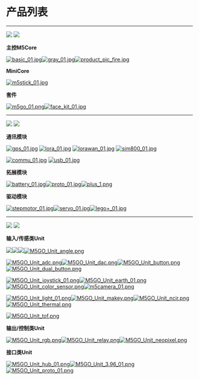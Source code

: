# 产品列表

***

<img src='assets/img/product_pics/1.jpg'> <img src='assets/img/product_pics/cores.png'>

**主控M5Core**

[![basic_01.jpg](https://i.loli.net/2018/12/13/5c121478df534.jpg)](zh_CN/product_documents/m5stack-core/m5core_basic)[![gray_01.jpg](https://i.loli.net/2018/12/13/5c1214ef29949.jpg)](zh_CN/product_documents/m5stack-core/m5core_gray)[![product_pic_fire.jpg](https://i.loli.net/2018/12/13/5c121562a65be.jpg)](zh_CN/product_documents/m5stack-core/m5core_fire)

**MiniCore**

[![m5stick_01.jpg](https://i.loli.net/2018/12/13/5c12158935965.jpg)](zh_CN/product_documents/m5stack-core/minicore_stick)

<!-- [M5Stick]() -->

**套件**

[![m5go_01.png](https://i.loli.net/2018/12/13/5c12159c9c2aa.png)](zh_CN/product_documents/m5stack-core/m5go_iot_starter_kit)[![face_kit_01.jpg](https://i.loli.net/2018/12/13/5c1215b26d803.jpg)](zh_CN/product_documents/m5stack-core/face_kit)

<!-- |[M5GO Starter Kit]()|[FACES Kit]()| -->

***

<img src='assets/img/product_pics/2.jpg'> <img src='assets/img/product_pics/module.png'>

**通讯模块**

[![gps_01.jpg](https://i.loli.net/2018/12/13/5c12160039059.jpg)](zh_CN/product_documents/modules/module_gps) [![lora_01.jpg](https://i.loli.net/2018/12/13/5c12161755792.jpg)](zh_CN/product_documents/modules/module_lora) [![lorawan_01.jpg](https://i.loli.net/2018/12/13/5c1216c437a6c.jpg)](zh_CN/product_documents/modules/module_lora) [![sim800_01.jpg](https://i.loli.net/2018/12/13/5c12165b1bc66.jpg)](zh_CN/product_documents/modules/module_sim800)

[![commu_01.jpg](https://i.loli.net/2018/12/13/5c121675145ca.jpg)](zh_CN/product_documents/modules/module_commu) [![usb_01.jpg](https://i.loli.net/2018/12/13/5c1216928954a.jpg)](zh_CN/product_documents/modules/module_usb)

<!-- |[GPS]()|[LORA]()|[SIM800/GPRS/GSM]()|[COMMU]()| -->

**拓展模块**

[![battery_01.jpg](https://i.loli.net/2018/12/13/5c121754d1485.jpg)](zh_CN/product_documents/modules/module_battery)[![proto_01.jpg](https://i.loli.net/2018/12/13/5c12175690f25.jpg)](zh_CN/product_documents/modules/module_proto)[![plus_1.png](https://i.loli.net/2018/12/13/5c121789cd9f9.png)](zh_CN/product_documents/modules/module_plus)

<!-- |[BATTERY]()|[PROTO]()| -->

**驱动模块**

[![stepmotor_01.jpg](https://i.loli.net/2018/12/13/5c1217aa25a91.jpg)](zh_CN/product_documents/modules/module_stepmotor)[![servo_01.jpg](https://i.loli.net/2018/12/13/5c1217abb1cd9.jpg)](zh_CN/product_documents/modules/module_servo)[![lego+_01.jpg](https://i.loli.net/2018/12/13/5c1217c0e98b7.jpg)](zh_CN/product_documents/modules/module_lego+)

<!-- |[STEPMOTOR]()|[SERVO]()| -->

***

<img src='assets/img/product_pics/3.jpg'> <img src='assets/img/product_pics/unit.png'>

**输入/传感类Unit**

[![](https://img-blog.csdnimg.cn/20181211173622546.png)](zh_CN/product_documents/units/unit_env)[![](https://img-blog.csdnimg.cn/20181211174001353.png)](zh_CN/product_documents/units/unit_ir)[![](https://img-blog.csdnimg.cn/20181211174020278.png)](zh_CN/product_documents/units/unit_pir)[![M5GO_Unit_angle.png](https://i.loli.net/2018/12/13/5c1219eb78c21.png)](zh_CN/product_documents/units/unit_angle)

[![M5GO_Unit_adc.png](https://i.loli.net/2018/12/13/5c12192a6110d.png)](zh_CN/product_documents/units/unit_adc)[![M5GO_Unit_dac.png](https://i.loli.net/2018/12/13/5c1219d495a9a.png)](zh_CN/product_documents/units/unit_dac)[![M5GO_Unit_button.png](https://i.loli.net/2018/12/13/5c121a068c209.png)](zh_CN/product_documents/units/unit_button)[![M5GO_Unit_dual_button.png](https://i.loli.net/2018/12/13/5c121a1adfedb.png)](zh_CN/product_documents/units/unit_dual_button)

[![M5GO_Unit_joystick_01.png](https://i.loli.net/2018/12/13/5c121a8c96259.png)](zh_CN/product_documents/units/unit_color_joystick)[![M5GO_Unit_earth_01.png](https://i.loli.net/2018/12/13/5c121a6619dd1.png)](zh_CN/product_documents/units/unit_earth)[![M5GO_Unit_color_sensor.png](https://i.loli.net/2018/12/13/5c121a2debd7c.png)](zh_CN/product_documents/units/unit_color_sensor)[![m5camera_01.png](https://i.loli.net/2018/12/13/5c1218b4d4a50.png)](zh_CN/product_documents/units/unit_m5camera)

[![M5GO_Unit_light_01.png](https://i.loli.net/2018/12/13/5c121db73426d.png)](zh_CN/product_documents/units/unit_light)[![M5GO_Unit_makey.png](https://i.loli.net/2018/12/13/5c121dd514166.png)](zh_CN/product_documents/units/unit_makey)[![M5GO_Unit_ncir.png](https://i.loli.net/2018/12/13/5c121df24f746.png)](zh_CN/product_documents/units/unit_ncir)[![M5GO_Unit_thermal.png](https://i.loli.net/2018/12/13/5c121e38b72c9.png)](zh_CN/product_documents/units/unit_thermal)

[![M5GO_Unit_tof.png](https://i.loli.net/2018/12/13/5c121e5cd47e1.png)](zh_CN/product_documents/units/unit_tof)
<!-- |[ADC]()|[数字模拟转换Unit]()|[单按键]()|[双按键]()| -->

**输出/控制类Unit**

[![M5GO_Unit_rgb.png](https://i.loli.net/2018/12/13/5c121f5c98542.png)](zh_CN/product_documents/units/unit_rgb)[![M5GO_Unit_relay.png](https://i.loli.net/2018/12/13/5c121f6e9a185.png)](zh_CN/product_documents/units/unit_relay)[![M5GO_Unit_neopixel.png](https://i.loli.net/2018/12/13/5c121f8457fcb.png)](zh_CN/product_documents/units/unit_neopixel)

**接口类Unit**

[![M5GO_Unit_hub_01.png](https://i.loli.net/2018/12/13/5c121f970bb1f.png)](zh_CN/product_documents/units/unit_hub)[![M5GO_Unit_3.96_01.png](https://i.loli.net/2018/12/13/5c121fac3607e.png)](zh_CN/product_documents/units/unit_396port)
[![M5GO_Unit_proto_01.png](https://i.loli.net/2018/12/13/5c121e125b2fe.png)](zh_CN/product_documents/units/unit_proto)

<!-- <img src='assets/img/product_pics/1.jpg'> <img src='assets/img/product_pics/cores.png'>

| M5Core        | MiniCore      |
| :----------:  |:------------: |
| [BASIC](zh_CN/product_documents/m5stack-core/m5core_basic)         | [Stick](zh_CN/product_documents/m5stack-core/minicore_stick)         |
| [GRAY](zh_CN/product_documents/m5stack-core/m5core_gray)          | /            |
| [FIRE](zh_CN/product_documents/m5stack-core/m5core_fire)          | /            |
| [FACE Kit](zh_CN/product_documents/m5stack-core/face_kit)          | /            |
| [M5GO IOT Kit](zh_CN/product_documents/m5stack-core/m5go_iot_starter_kit)          | /            |


<img src='assets/img/product_pics/2.jpg'> <img src='assets/img/product_pics/module.png'>

| 无线通信模块      | 配件模块  | 控制模块   |
| :------------------:  |:------------------:| :--------------------:|
| [GPS](zh_CN/product_documents/modules/module_gps) | [PROTO](zh_CN/product_documents/modules/module_proto) | [STEPMOTOR](zh_CN/product_documents/modules/module_stepmotor)|
| [LORA](zh_CN/product_documents/modules/module_lora)                  | [BATTERY](zh_CN/product_documents/modules/module_battery)            | [SERVO](zh_CN/product_documents/modules/module_servo)                     |
| [SIM800/GPRS/GSM](zh_CN/product_documents/modules/module_sim800)                  | [BTC](zh_CN/product_documents/modules/module_btc)                | [COMMU](zh_CN/product_documents/modules/module_commu)                    |
| [LoRaWAN](zh_CN/product_documents/modules/module_lorawan)       | [PLUS](zh_CN/product_documents/modules/module_plus)                  | [LEGO+](zh_CN/product_documents/modules/module_lego_plus)                    |
| /                     | [USB](zh_CN/product_documents/modules/module_usb)                  | /                     |
| /                     | /                  | /                     |
| /                     | /                  | /                     |
| /                     | /                  | /                     |
| /                     | /                  | /                     |

<img src='assets/img/product_pics/5.jpg'> <img src='assets/img/product_pics/bases.png'>

|       |   |    |
| :------------------:  |:------------------:| :--------------------:|
| [M5GO底座](zh_CN/product_documents/bases/m5go_base)      | [PLC底座](zh_CN/product_documents/modules/module_plc)  | [FACE底座](zh_CN/product_documents/bases/face_base)   |
| [LAN底座](zh_CN/product_documents/bases/lan_base)      | /  | /   |
| [Node底座](zh_CN/product_documents/bases/node_base)      | /  | /   |

<img src='assets/img/product_pics/5.jpg'> <img src='assets/img/product_pics/accessory.png'>

|       |   |   |
| :------------------:  |:------------------:| :--------------------:|
| [LEGO-CABLE](zh_CN/product_documents/accessories/cables/lego_cable)      | [FRAME](zh_CN/product_documents/accessories/frame)  | /   |


<img src='assets/img/product_pics/3.jpg'> <img src='assets/img/product_pics/unit.png'>

| 输入/传感类Unit   | 输出/控制类Unit  | 接口类Unit   |
| :-------------------: |:------------------------: | :----------------:|
| [ENV](zh_CN/product_documents/units/unit_env)                   | [RGB](zh_CN/product_documents/units/unit_rgb)                       | [HUB](zh_CN/product_documents/units/unit_hub)               |
| [IR](zh_CN/product_documents/units/unit_ir)                    | [RELAY](zh_CN/product_documents/units/unit_relay)                         | [3.96PORT](zh_CN/product_documents/units/unit_396port)          |
| [PIR](zh_CN/product_documents/units/unit_pir)                   | [NeoPixel](zh_CN/product_documents/units/unit_neopixel)                         | /                 |
| [ANGLE](zh_CN/product_documents/units/unit_angle)                   | /                         | /                 |
| [EARTH/Moisture](zh_CN/product_documents/units/unit_earth)        | /                         | /                 |
| [LIGHT](zh_CN/product_documents/units/unit_light)                 | /                         | /                 |
| [MAKEY](zh_CN/product_documents/units/unit_makey)                   | /                         | /                 |
| [BUTTON](zh_CN/product_documents/units/unit_button)                   | /                         | /                 |
| [Dual-BUTTON](zh_CN/product_documents/units/unit_dual_button)                   | /                         | /                 |
| [JOYSTICK](zh_CN/product_documents/units/unit_joystick)                   | /                         | /                 |
| [THERMAL](zh_CN/product_documents/units/unit_thermal)                   | /                         | /                 |
| [ADC](zh_CN/product_documents/units/unit_adc)                   | /                         | /                 |
| [DAC](zh_CN/product_documents/units/unit_dac)                   | /                         | /                 |
| [Color Sensor](zh_CN/product_documents/units/unit_color_sensor)                   | /                         | /                 |
| [ToF](zh_CN/product_documents/units/unit_tof)                   | /                         | /                 |
| [ESP32Cam](zh_CN/product_documents/units/unit_esp32cam)         | / | / |
| [M5Camera](zh_CN/product_documents/units/unit_m5camera)         | / | / |
| [NCIR](zh_CN/product_documents/units/unit_ncir)                           | /                         | /                 |


<img src='assets/img/product_pics/4.jpg'> <img src='assets/img/product_pics/application.png'>

|       |   |   |
| :------------------:  |:------------------:| :--------------------:|
| [BALA](zh_CN/product_documents/applications/application_bala)      | [LidarBot](zh_CN/product_documents/applications/application_lidarbot)  | /   |


<img src='assets/img/product_pics/6.jpg'> <img src='assets/img/product_pics/tool.png'>

* [M5Stack USB Downloader](zh_CN/product_documents/tools/tool_usb_downloader) -->
